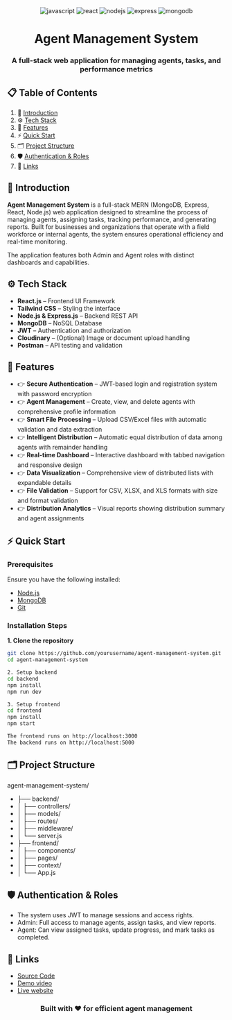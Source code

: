 <div align="center">
  <div>
    <img src="https://img.shields.io/badge/-JavaScript-black?style=for-the-badge&logoColor=white&logo=javascript&color=F7DF1E" alt="javascript" />
    <img src="https://img.shields.io/badge/-React-black?style=for-the-badge&logoColor=white&logo=react&color=61DAFB" alt="react" />
    <img src="https://img.shields.io/badge/-Node.js-black?style=for-the-badge&logoColor=white&logo=node.js&color=339933" alt="nodejs" />
    <img src="https://img.shields.io/badge/-Express-black?style=for-the-badge&logoColor=white&logo=express&color=000000" alt="express" />
    <img src="https://img.shields.io/badge/-MongoDB-black?style=for-the-badge&logoColor=white&logo=mongodb&color=47A248" alt="mongodb" />
  </div>

  <h1 align="center">Agent Management System</h1>
  <h3 align="center">A full-stack web application for managing agents, tasks, and performance metrics</h3>
</div>

## 📋 <a name="table">Table of Contents</a>

1. 🧾 [Introduction](#introduction)
2. ⚙️ [Tech Stack](#tech-stack)
3. 🚀 [Features](#features)
4. ⚡ [Quick Start](#quick-start)
5. 🗂 [Project Structure](#project-structure)
6. 🛡 [Authentication & Roles](#authentication-roles)
7. 🔗 [Links](#links)

## <a name="introduction">🧾 Introduction</a>

**Agent Management System** is a full-stack MERN (MongoDB, Express, React, Node.js) web application designed to streamline the process of managing agents, assigning tasks, tracking performance, and generating reports. Built for businesses and organizations that operate with a field workforce or internal agents, the system ensures operational efficiency and real-time monitoring.

The application features both Admin and Agent roles with distinct dashboards and capabilities.

## <a name="tech-stack">⚙️ Tech Stack</a>

- **React.js** – Frontend UI Framework
- **Tailwind CSS** – Styling the interface
- **Node.js & Express.js** – Backend REST API
- **MongoDB** – NoSQL Database
- **JWT** – Authentication and authorization
- **Cloudinary** – (Optional) Image or document upload handling
- **Postman** – API testing and validation

## <a name="features">🚀 Features</a>

- 👉 **Secure Authentication** – JWT-based login and registration system with password encryption
- 👉 **Agent Management** – Create, view, and delete agents with comprehensive profile information
- 👉 **Smart File Processing** – Upload CSV/Excel files with automatic validation and data extraction
- 👉 **Intelligent Distribution** – Automatic equal distribution of data among agents with remainder handling
- 👉 **Real-time Dashboard** – Interactive dashboard with tabbed navigation and responsive design
- 👉 **Data Visualization** – Comprehensive view of distributed lists with expandable details
- 👉 **File Validation** – Support for CSV, XLSX, and XLS formats with size and format validation
- 👉 **Distribution Analytics** – Visual reports showing distribution summary and agent assignments

## <a name="quick-start">⚡ Quick Start</a>

### Prerequisites

Ensure you have the following installed:

- [Node.js](https://nodejs.org/)
- [MongoDB](https://www.mongodb.com/)
- [Git](https://git-scm.com/)

### Installation Steps

**1. Clone the repository**

```bash
git clone https://github.com/yourusername/agent-management-system.git
cd agent-management-system

2. Setup backend
cd backend
npm install
npm run dev

3. Setup frontend
cd frontend
npm install
npm start

The frontend runs on http://localhost:3000
The backend runs on http://localhost:5000
```
## <a name="project-structure">🗂 Project Structure</a>
agent-management-system/
- ├── backend/
- │   ├── controllers/
- │   ├── models/
- │   ├── routes/
- │   ├── middleware/
- │   └── server.js
- ├── frontend/
- │   ├── components/
- │   ├── pages/
- │   ├── context/
- │   └── App.js

## <a name="authentication-roles">🛡 Authentication & Roles</a>

- The system uses JWT to manage sessions and access rights.
- Admin: Full access to manage agents, assign tasks, and view reports.
- Agent: Can view assigned tasks, update progress, and mark tasks as completed.

## <a name="links">🔗 Links</a>
- [Source Code](https://github.com/yourusername/media-sentinel)
- [Demo video](yourdataseturl.com)
- [Live website](yourdataseturl.com)
  
<div align="center"> <h3>Built with ❤️ for efficient agent management</h3> </div>

